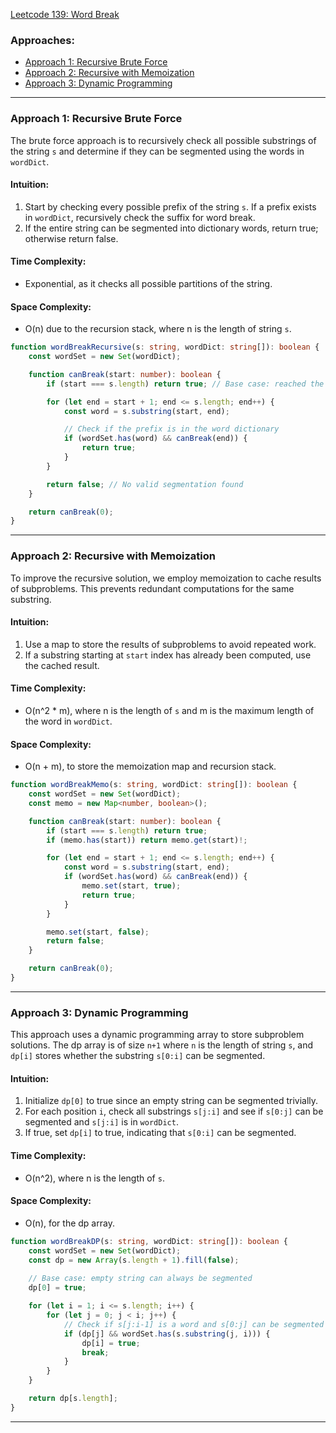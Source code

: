 [Leetcode 139: Word Break](https://leetcode.com/problems/word-break/)

### Approaches:
- [Approach 1: Recursive Brute Force](#approach-1-recursive-brute-force)
- [Approach 2: Recursive with Memoization](#approach-2-recursive-with-memoization)
- [Approach 3: Dynamic Programming](#approach-3-dynamic-programming)

---

### Approach 1: Recursive Brute Force

The brute force approach is to recursively check all possible substrings of the string `s` and determine if they can be segmented using the words in `wordDict`.

#### Intuition:
1. Start by checking every possible prefix of the string `s`. If a prefix exists in `wordDict`, recursively check the suffix for word break.
2. If the entire string can be segmented into dictionary words, return true; otherwise return false.

#### Time Complexity:
- Exponential, as it checks all possible partitions of the string.

#### Space Complexity:
- O(n) due to the recursion stack, where n is the length of string `s`.

```typescript
function wordBreakRecursive(s: string, wordDict: string[]): boolean {
    const wordSet = new Set(wordDict);

    function canBreak(start: number): boolean {
        if (start === s.length) return true; // Base case: reached the end of the string

        for (let end = start + 1; end <= s.length; end++) {
            const word = s.substring(start, end);

            // Check if the prefix is in the word dictionary
            if (wordSet.has(word) && canBreak(end)) {
                return true;
            }
        }

        return false; // No valid segmentation found
    }

    return canBreak(0);
}
```

---

### Approach 2: Recursive with Memoization

To improve the recursive solution, we employ memoization to cache results of subproblems. This prevents redundant computations for the same substring.

#### Intuition:
1. Use a map to store the results of subproblems to avoid repeated work.
2. If a substring starting at `start` index has already been computed, use the cached result.

#### Time Complexity:
- O(n^2 * m), where n is the length of `s` and m is the maximum length of the word in `wordDict`.

#### Space Complexity:
- O(n + m), to store the memoization map and recursion stack.

```typescript
function wordBreakMemo(s: string, wordDict: string[]): boolean {
    const wordSet = new Set(wordDict);
    const memo = new Map<number, boolean>();

    function canBreak(start: number): boolean {
        if (start === s.length) return true;
        if (memo.has(start)) return memo.get(start)!;

        for (let end = start + 1; end <= s.length; end++) {
            const word = s.substring(start, end);
            if (wordSet.has(word) && canBreak(end)) {
                memo.set(start, true);
                return true;
            }
        }

        memo.set(start, false);
        return false;
    }

    return canBreak(0);
}
```

---

### Approach 3: Dynamic Programming

This approach uses a dynamic programming array to store subproblem solutions. The dp array is of size `n+1` where `n` is the length of string `s`, and `dp[i]` stores whether the substring `s[0:i]` can be segmented.

#### Intuition:
1. Initialize `dp[0]` to true since an empty string can be segmented trivially.
2. For each position `i`, check all substrings `s[j:i]` and see if `s[0:j]` can be segmented and `s[j:i]` is in `wordDict`.
3. If true, set `dp[i]` to true, indicating that `s[0:i]` can be segmented.

#### Time Complexity:
- O(n^2), where n is the length of `s`.

#### Space Complexity:
- O(n), for the dp array.

```typescript
function wordBreakDP(s: string, wordDict: string[]): boolean {
    const wordSet = new Set(wordDict);
    const dp = new Array(s.length + 1).fill(false);
    
    // Base case: empty string can always be segmented
    dp[0] = true;

    for (let i = 1; i <= s.length; i++) {
        for (let j = 0; j < i; j++) {
            // Check if s[j:i-1] is a word and s[0:j] can be segmented properly
            if (dp[j] && wordSet.has(s.substring(j, i))) {
                dp[i] = true;
                break;
            }
        }
    }

    return dp[s.length];
}
```

---

